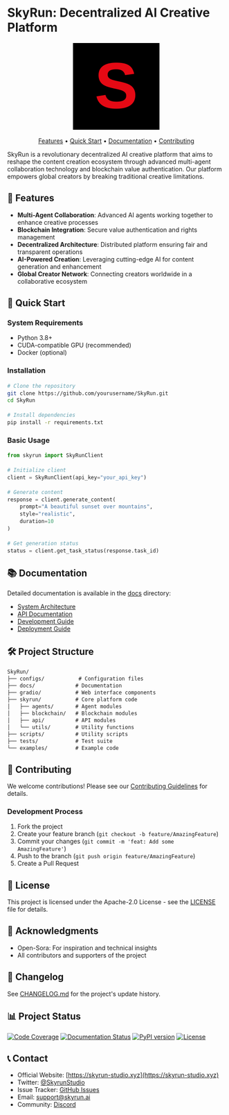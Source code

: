 # SkyRun: Decentralized AI Creative Platform

<div align="center">
  <img src="assets/images/logo.svg" alt="SkyRun Logo" width="200"/>
  <p>
    <a href="#features">Features</a> •
    <a href="#quick-start">Quick Start</a> •
    <a href="#documentation">Documentation</a> •
    <a href="#contributing">Contributing</a>
  </p>
</div>

SkyRun is a revolutionary decentralized AI creative platform that aims to reshape the content creation ecosystem through advanced multi-agent collaboration technology and blockchain value authentication. Our platform empowers global creators by breaking traditional creative limitations.

## 🌟 Features

- **Multi-Agent Collaboration**: Advanced AI agents working together to enhance creative processes
- **Blockchain Integration**: Secure value authentication and rights management
- **Decentralized Architecture**: Distributed platform ensuring fair and transparent operations
- **AI-Powered Creation**: Leveraging cutting-edge AI for content generation and enhancement
- **Global Creator Network**: Connecting creators worldwide in a collaborative ecosystem

## 🚀 Quick Start

### System Requirements

- Python 3.8+
- CUDA-compatible GPU (recommended)
- Docker (optional)

### Installation

```bash
# Clone the repository
git clone https://github.com/yourusername/SkyRun.git
cd SkyRun

# Install dependencies
pip install -r requirements.txt
```

### Basic Usage

```python
from skyrun import SkyRunClient

# Initialize client
client = SkyRunClient(api_key="your_api_key")

# Generate content
response = client.generate_content(
    prompt="A beautiful sunset over mountains",
    style="realistic",
    duration=10
)

# Get generation status
status = client.get_task_status(response.task_id)
```

## 📚 Documentation

Detailed documentation is available in the [docs](docs/) directory:

- [System Architecture](docs/architecture.md)
- [API Documentation](docs/api.md)
- [Development Guide](docs/development.md)
- [Deployment Guide](docs/deployment.md)

## 🛠️ Project Structure

```
SkyRun/
├── configs/           # Configuration files
├── docs/             # Documentation
├── gradio/           # Web interface components
├── skyrun/           # Core platform code
│   ├── agents/       # Agent modules
│   ├── blockchain/   # Blockchain modules
│   ├── api/          # API modules
│   └── utils/        # Utility functions
├── scripts/          # Utility scripts
├── tests/            # Test suite
└── examples/         # Example code
```

## 🤝 Contributing

We welcome contributions! Please see our [Contributing Guidelines](CONTRIBUTING.md) for details.

### Development Process

1. Fork the project
2. Create your feature branch (`git checkout -b feature/AmazingFeature`)
3. Commit your changes (`git commit -m 'feat: Add some AmazingFeature'`)
4. Push to the branch (`git push origin feature/AmazingFeature`)
5. Create a Pull Request

## 📄 License

This project is licensed under the Apache-2.0 License - see the [LICENSE](LICENSE) file for details.

## 🙏 Acknowledgments

- Open-Sora: For inspiration and technical insights
- All contributors and supporters of the project

## 🔄 Changelog

See [CHANGELOG.md](CHANGELOG.md) for the project's update history.

## 📊 Project Status

[![Code Coverage](https://codecov.io/gh/SkyRun-1/skyrun/branch/main/graph/badge.svg)](https://codecov.io/gh/SkyRun-1/skyrun)
[![Documentation Status](https://readthedocs.org/projects/skyrun/badge/?version=latest)](https://skyrun.readthedocs.io/en/latest/?badge=latest)
[![PyPI version](https://badge.fury.io/py/skyrun.svg)](https://badge.fury.io/py/skyrun)
[![License](https://img.shields.io/badge/license-Apache%202.0-blue.svg)](LICENSE)

## 📞 Contact

- Official Website: [https://skyrun-studio.xyz](https://skyrun-studio.xyz)
- Twitter: [@SkyrunStudio](https://x.com/SkyrunStudio)
- Issue Tracker: [GitHub Issues](https://github.com/SkyRun-1/skyrun/issues)
- Email: support@skyrun.ai
- Community: [Discord](https://discord.gg/skyrun) 